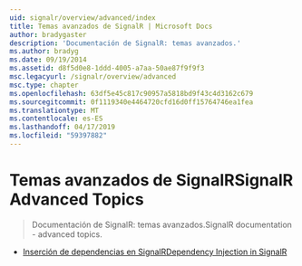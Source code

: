 ```yaml
---
uid: signalr/overview/advanced/index
title: Temas avanzados de SignalR | Microsoft Docs
author: bradygaster
description: 'Documentación de SignalR: temas avanzados.'
ms.author: bradyg
ms.date: 09/19/2014
ms.assetid: d8f5d0e8-1ddd-4005-a7aa-50ae87f9f9f3
msc.legacyurl: /signalr/overview/advanced
msc.type: chapter
ms.openlocfilehash: 63df5e45c817c90957a5818bd9f43c4d3162c679
ms.sourcegitcommit: 0f1119340e4464720cfd16d0ff15764746ea1fea
ms.translationtype: MT
ms.contentlocale: es-ES
ms.lasthandoff: 04/17/2019
ms.locfileid: "59397882"
---
```

# <a name="signalr-advanced-topics"></a><span data-ttu-id="f965c-103">Temas avanzados de SignalR</span><span class="sxs-lookup"><span data-stu-id="f965c-103">SignalR Advanced Topics</span></span>

> <span data-ttu-id="f965c-104">Documentación de SignalR: temas avanzados.</span><span class="sxs-lookup"><span data-stu-id="f965c-104">SignalR documentation - advanced topics.</span></span>


- [<span data-ttu-id="f965c-105">Inserción de dependencias en SignalR</span><span class="sxs-lookup"><span data-stu-id="f965c-105">Dependency Injection in SignalR</span></span>](dependency-injection.md)
